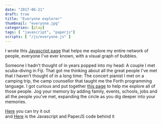 ```yaml
---
date: "2017-06-21"
draft: true
title: "Everyone explorer"
thumbnail: "everyone.jpg"
categories: [play]
tags: [ "javascript", "paperjs"]
scripts: [ "/js/everyone.js" ]
---
```

I wrote this [Javascript page](/fun/everyone-explorer-live/) that helps me explore my entire network of people, everyone I've ever known, with a visual graph of bubbles.

<!--more-->

Someone I hadn't thought of in years popped into my head: A couple I met scuba-diving in Fiji. That got me thinking about all the great people I've met that I haven't thought of in a long time: The concert pianist I met on a camping trip, the camp counsellor that taught me the Forth programming language. I got curious and put together [this page](/fun/everyone-explorer-live/) to help me explore all of those people. Jog your memory by adding family, events, schools, jobs and all the people you've met, expanding the circle as you dig deeper into your memories.

[Here](/fun/everyone-explorer-live/) you can try it out  
and [Here](/js/everyone.js) is the Javascript and PaperJS code behind it



